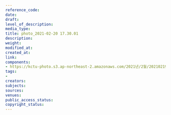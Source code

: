 ```yaml
---
reference_code: 
date: 
draft: 
level_of_description: 
media_type: 
title: photo_2021-02-20 17.30.01
description: 
weight: 
modified_at: 
created_at: 
link: 
components:
- https://kctu-photo.s3.ap-northeast-2.amazonaws.com/2021년/2월/20210219_백기완+선생+발인.영결식.하관/곽노충/photo_2021-02-20+17.30.01.jpeg
tags:
- 
creators: 
subjects: 
sources: 
venues: 
public_access_status: 
copyright_status: 
---
```

